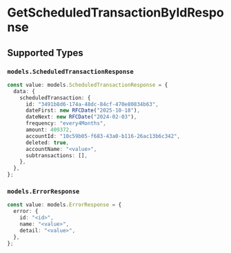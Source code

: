 # GetScheduledTransactionByIdResponse


## Supported Types

### `models.ScheduledTransactionResponse`

```typescript
const value: models.ScheduledTransactionResponse = {
  data: {
    scheduledTransaction: {
      id: "3491b8d6-174a-48dc-84cf-470e80834b63",
      dateFirst: new RFCDate("2025-10-18"),
      dateNext: new RFCDate("2024-02-03"),
      frequency: "every4Months",
      amount: 409372,
      accountId: "10c59b05-f683-43a0-b116-26ac13b6c342",
      deleted: true,
      accountName: "<value>",
      subtransactions: [],
    },
  },
};
```

### `models.ErrorResponse`

```typescript
const value: models.ErrorResponse = {
  error: {
    id: "<id>",
    name: "<value>",
    detail: "<value>",
  },
};
```

